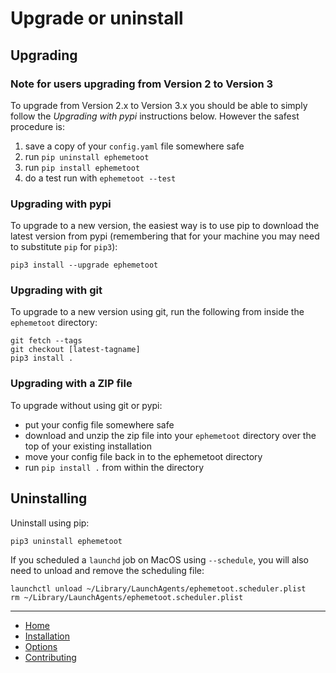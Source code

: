 # Upgrade or uninstall

## Upgrading

### Note for users upgrading from Version 2 to Version 3

To upgrade from Version 2.x to Version 3.x you should be able to simply follow the _Upgrading with pypi_ instructions below. However the safest procedure is:

1. save a copy of your `config.yaml` file somewhere safe
2. run `pip uninstall ephemetoot`
3. run `pip install ephemetoot`
4. do a test run with `ephemetoot --test`

### Upgrading with pypi
To upgrade to a new version, the easiest way is to use pip to download the latest version from pypi (remembering that for your machine you may need to substitute `pip` for `pip3`):

```shell
pip3 install --upgrade ephemetoot
```

### Upgrading with git
To upgrade to a new version using git, run the following from inside the `ephemetoot` directory:

```shell
git fetch --tags
git checkout [latest-tagname]
pip3 install .
```

### Upgrading with a ZIP file
To upgrade without using git or pypi:

* put your config file somewhere safe
* download and unzip the zip file into your `ephemetoot` directory over the top of your existing installation
* move your config file back in to the ephemetoot directory
* run `pip install .` from within the directory

## Uninstalling

Uninstall using pip:
```shell
pip3 uninstall ephemetoot
```

If you scheduled a `launchd` job on MacOS using `--schedule`, you will also need to unload and remove the scheduling file:
```shell
launchctl unload ~/Library/LaunchAgents/ephemetoot.scheduler.plist
rm ~/Library/LaunchAgents/ephemetoot.scheduler.plist
```
---
* [Home](/)
* [Installation](./install.md)
* [Options](./options.md)
* [Contributing](./contributing.md)